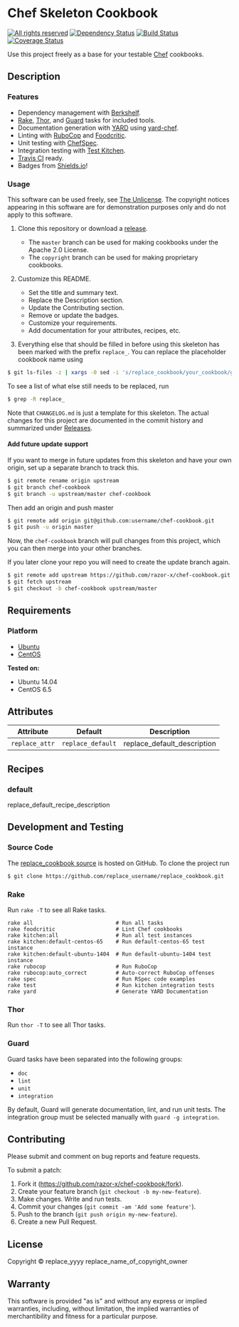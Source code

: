 # Chef Skeleton Cookbook

[![All rights reserved](http://img.shields.io/badge/license-All_rights_reserved-red.svg?style=flat)](./LICENSE.txt)
[![Dependency Status](http://img.shields.io/gemnasium/razor-x/chef-cookbook.svg?style=flat)](https://gemnasium.com/razor-x/chef-cookbook)
[![Build Status](http://img.shields.io/travis/razor-x/chef-cookbook.svg?style=flat)](https://travis-ci.org/razor-x/chef-cookbook)
[![Coverage Status](http://img.shields.io/coveralls/razor-x/chef-cookbook.svg?style=flat)](https://coveralls.io/r/razor-x/chef-cookbook)

Use this project freely as a base for your testable [Chef] cookbooks.

[Chef]: http://www.getchef.com/chef/

## Description

### Features

* Dependency management with [Berkshelf].
* [Rake], [Thor], and [Guard] tasks for included tools.
* Documentation generation with [YARD] using [yard-chef].
* Linting with [RuboCop] and [Foodcritic].
* Unit testing with [ChefSpec].
* Integration testing with [Test Kitchen].
* [Travis CI] ready.
* Badges from [Shields.io]!

[Berkshelf]: http://berkshelf.com/index.html
[ChefSpec]: http://sethvargo.github.io/chefspec/
[Foodcritic]: http://acrmp.github.io/foodcritic/
[Guard]: http://guardgem.org/
[Rake]: https://github.com/jimweirich/rake
[RuboCop]: https://github.com/bbatsov/rubocop
[Shields.io]: http://shields.io/
[Test Kitchen]: http://kitchen.ci/
[Thor]: http://whatisthor.com/
[Travis CI]: https://travis-ci.org/
[YARD]: http://yardoc.org/index.html
[yard-chef]: https://github.com/rightscale/yard-chef

### Usage

This software can be used freely, see [The Unlicense].
The copyright notices appearing in this software are for
demonstration purposes only and do not apply to this software.

1. Clone this repository or download a [release][Releases].
   - The `master` branch can be used for making cookbooks under the Apache 2.0 License.
   - The `copyright` branch can be used for making proprietary cookbooks.

2. Customize this README.
   - Set the title and summary text.
   - Replace the Description section.
   - Update the Contributing section.
   - Remove or update the badges.
   - Customize your requirements.
   - Add documentation for your attributes, recipes, etc.

3. Everything else that should be filled in before using this skeleton
   has been marked with the prefix `replace_`.
   You can replace the placeholder cookbook name using

````bash
$ git ls-files -z | xargs -0 sed -i 's/replace_cookbook/your_cookbook/g'
````

   To see a list of what else still needs to be replaced, run

````bash
$ grep -R replace_
````

Note that `CHANGELOG.md` is just a template for this skeleton.
The actual changes for this project are documented in the commit history
and summarized under [Releases].

[Releases]: https://github.com/razor-x/chef-cookbook/releases
[The Unlicense]: http://unlicense.org/UNLICENSE

#### Add future update support

If you want to merge in future updates from this skeleton and have your own origin,
set up a separate branch to track this.

````bash
$ git remote rename origin upstream
$ git branch chef-cookbook
$ git branch -u upstream/master chef-cookbook
````

Then add an origin and push master

````bash
$ git remote add origin git@github.com:username/chef-cookbook.git
$ git push -u origin master
````

Now, the `chef-cookbook` branch will pull changes from this project,
which you can then merge into your other branches.

If you later clone your repo you will need to create the update branch again.

````bash
$ git remote add upstream https://github.com/razor-x/chef-cookbook.git
$ git fetch upstream
$ git checkout -b chef-cookbook upstream/master
````

## Requirements

### Platform

- [Ubuntu](http://www.ubuntu.com/)
- [CentOS](http://www.centos.org/)

**Tested on:**

- Ubuntu 14.04
- CentOS 6.5

## Attributes

Attribute      | Default           | Description
---------------|-------------------|------------
`replace_attr` | `replace_default` | replace_default_description

## Recipes

### default

replace_default_recipe_description

## Development and Testing

### Source Code

The [replace_cookbook source](https://github.com/replace_username/replace_cookbook)
is hosted on GitHub.
To clone the project run

````bash
$ git clone https://github.com/replace_username/replace_cookbook.git
````

### Rake

Run `rake -T` to see all Rake tasks.

````
rake all                          # Run all tasks
rake foodcritic                   # Lint Chef cookbooks
rake kitchen:all                  # Run all test instances
rake kitchen:default-centos-65    # Run default-centos-65 test instance
rake kitchen:default-ubuntu-1404  # Run default-ubuntu-1404 test instance
rake rubocop                      # Run RuboCop
rake rubocop:auto_correct         # Auto-correct RuboCop offenses
rake spec                         # Run RSpec code examples
rake test                         # Run kitchen integration tests
rake yard                         # Generate YARD Documentation
````

### Thor

Run `thor -T` to see all Thor tasks.

### Guard

Guard tasks have been separated into the following groups:

- `doc`
- `lint`
- `unit`
- `integration`

By default, Guard will generate documentation, lint, and run unit tests.
The integration group must be selected manually with `guard -g integration`.

## Contributing

Please submit and comment on bug reports and feature requests.

To submit a patch:

1. Fork it (https://github.com/razor-x/chef-cookbook/fork).
2. Create your feature branch (`git checkout -b my-new-feature`).
3. Make changes. Write and run tests.
4. Commit your changes (`git commit -am 'Add some feature'`).
5. Push to the branch (`git push origin my-new-feature`).
6. Create a new Pull Request.

## License

Copyright © replace_yyyy replace_name_of_copyright_owner

## Warranty

This software is provided "as is" and without any express or
implied warranties, including, without limitation, the implied
warranties of merchantibility and fitness for a particular
purpose.
